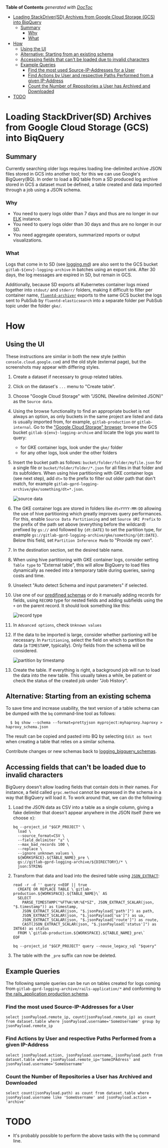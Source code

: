 <!-- START doctoc generated TOC please keep comment here to allow auto update -->
<!-- DON'T EDIT THIS SECTION, INSTEAD RE-RUN doctoc TO UPDATE -->
**Table of Contents**  *generated with [DocToc](https://github.com/thlorenz/doctoc)*

- [Loading StackDriver(SD) Archives from Google Cloud Storage (GCS) into BiqQuery](#loading-stackdriversd-archives-from-google-cloud-storage-gcs-into-biqquery)
  - [Summary](#summary)
    - [Why](#why)
    - [What](#what)
- [How](#how)
  - [Using the UI](#using-the-ui)
  - [Alternative: Starting from an existing schema](#alternative-starting-from-an-existing-schema)
  - [Accessing fields that can't be loaded due to invalid characters](#accessing-fields-that-cant-be-loaded-due-to-invalid-characters)
  - [Example Queries](#example-queries)
    - [Find the most used Source-IP-Addresses for a User](#find-the-most-used-source-ip-addresses-for-a-user)
    - [Find Actions by User and respective Paths Performed from a given IP-Address](#find-actions-by-user-and-respective-paths-performed-from-a-given-ip-address)
    - [Count the Number of Repositories a User has Archived and Downloaded](#count-the-number-of-repositories-a-user-has-archived-and-downloaded)
- [TODO](#todo)

<!-- END doctoc generated TOC please keep comment here to allow auto update -->

# Loading StackDriver(SD) Archives from Google Cloud Storage (GCS) into BiqQuery

## Summary

Currently searching older logs requires loading line-delimited archive JSON files stored in GCS into another tool; for this we can use Google's BigQuery(BQ).
In order to load a BQ table from a SD produced log archive stored in GCS a dataset must be defined, a table created and data imported through a job using a JSON schema.

### Why

 * You need to query logs older than 7 days and thus are no longer in our [ELK](https://log.gprd.gitlab.net) instance.
 * You need to query logs older than 30 days and thus are no longer in our SD.
 * You need aggregate operators, summarized reports or output visualizations.

### What

Logs that come in to SD (see [logging.md](README.md)) are also sent
to the GCS bucket `gitlab-${env}-logging-archive` in batches using an export
sink. After 30 days, the log messages are expired in SD, but remain in GCS.

Additionally, because SD exports all Kubernetes container logs mixed
together into `stdout/` and `stderr/` folders, making it difficult to filter
per container name, [`fluentd-archiver`](https://gitlab.com/gitlab-com/gl-infra/k8s-workloads/tanka-deployments/-/tree/master/environments/fluentd-archiver)
exports to the same GCS bucket the logs sent to PubSub by
`fluentd-elasticsearch` into a separate folder per PubSub topic under the
folder `gke/`.

# How

## Using the UI

These instructions are similar in both the new style (within `console.cloud.google.com`)
and the old style (external page), but the screenshots may appear with
differing styles.

1. Create a dataset if necessary to group related tables.
1. Click on the dataset's `...` menu to "Create table".
1. Choose "Google Cloud Storage" with "JSONL (Newline delimited JSON)" as the `Source data`.
1. Using the browse functionality to find an appropriate bucket is not always
   an option, as only buckets in the same project are listed and data is
   usually imported from, for example, `gitlab-production` or
   `gitlab-internal`. Go to the ["Google Cloud Storage" browser](https://console.cloud.google.com/storage/browser/),
   browse the GCS bucket `gitlab-${env}-logging-archive` and locate the logs
   you want to query:

     - for GKE container logs, look under the `gke/` folder
     - for any other logs, look under the other folders

1. Insert the bucket path as follows: `bucket/folder/folder/myfile.json` for a
   single file or `bucket/folder/folder/*.json` for all files in that folder
   and its subfolders. When using hive partitioning with GKE container logs
   (see next step), add `dt=` to the prefix to filter out older path that don't
   match, for example `gitlab-gprd-logging-archive/gke/something/dt=*.json`.

   ![source data](./img/create_table_source.png)

1. The GKE container logs are stored in folders like `dt=YYYY-MM-DD` allowing
   the use of hive partitioning which greatly improves query performances. For
   this, enable `Source Data Partitioning` and set `Source URI Prefix` to the
   prefix of the path set above (everything before the wildcard) prefixed by
   `gs://` and followed by `{dt:DATE}` to set the partition type, for example
   `gs://gitlab-gprd-logging-archive/gke/something/{dt:DATE}`. Below this field,
   set `Partition Inference Mode` to "Provide my own".
1. In the destination section, set the desired table name.
1. When using hive partitioning with GKE container logs, consider setting
   `Table type` to "External table", this will allow BigQuery to load files
   dynamically as needed into a temporary table during queries, saving costs
   and time.
1. Unselect "Auto detect Schema and input parameters" if selected.
1. Use one of our [predifined schemas](https://gitlab.com/gitlab-com/runbooks/-/tree/master/docs/logging/logging_bigquery_schemas)
   or do it manually adding records for fields, using `RECORD` type for nested
   fields and adding subfields using the `+` on the parent record.  It should
   look something like this:

   ![record type](./img/bigquery_schema_record.png)

1. In `Advanced options`, check `Unknown values`
1. If the data to be imported is large, consider whether partioning will be necessary.
   In `Partitioning`, select the field on which to partition the data (a `TIMESTAMP`, typically).
   Only fields from the schema will be considered.

      ![partition by timestamp](./img/bigquery_table_partition.png)

1. Create the table.  If everything is right, a background job will run to load
   the data into the new table. This usually takes a while, be patient or check
   the status of the created job under "Job History".

## Alternative: Starting from an existing schema

To save time and increase usability, the text version of a table schema can be
dumped with the `bq` command-line tool as follows:

```
  $ bq show --schema --format=prettyjson myproject:myhaproxy.haproxy > haproxy_schema.json
```

The result can be copied and pasted into BQ by selecting `Edit as text` when creating a table that relies on a similar schema.

Contribute changes or new schemas back to [logging_bigquery_schemas](./logging_bigquery_schemas).

## Accessing fields that can't be loaded due to invalid characters

BigQuery doesn't allow loading fields that contain dots in their names.
For instance, a field called `grpc.method` cannot be expressed in the
schema in a way that BigQuery will load it. To work around that, we can
do the following:

1. Load the JSON data as CSV into a table as a single column, giving a
   fake delimiter that doesn't appear anywhere in the JSON itself (here
   we choose ±):

    ```shell
    bq --project_id "$GCP_PROJECT" \
      load \
      --source_format=CSV \
      --field_delimiter "±" \
      --max_bad_records 100 \
      --replace \
      --ignore_unknown_values \
      ${WORKSPACE}.${TABLE_NAME}_pre \
      gs://gitlab-gprd-logging-archive/${DIRECTORY}/* \
      json:STRING
    ```
2. Transform that data and load into the desired table using
   [`JSON_EXTRACT`](https://cloud.google.com/bigquery/docs/reference/standard-sql/json_functions#json_extract):

    ```shell
    read -r -d '' query <<EOF || true
      CREATE OR REPLACE TABLE \`gitlab-production.${WORKSPACE}.${TABLE_NAME}\` AS
      SELECT
        PARSE_TIMESTAMP("%FT%H:%M:%E*SZ", JSON_EXTRACT_SCALAR(json, "$.timestamp")) as timestamp,
        JSON_EXTRACT_SCALAR(json, "$.jsonPayload['path']") as path,
        JSON_EXTRACT_SCALAR(json, "$.jsonPayload['ua']") as ua,
        JSON_EXTRACT_SCALAR(json, "$.jsonPayload['route']") as route,
        CAST(JSON_EXTRACT_SCALAR(json, "$.jsonPayload['status']") as INT64) as status
      FROM \`gitlab-production.${WORKSPACE}.${TABLE_NAME}_pre\`
    EOF

    bq --project_id "$GCP_PROJECT" query --nouse_legacy_sql "$query"
    ```
3. The table with the `_pre` suffix can now be deleted.

## Example Queries

The following sample queries can be run on tables created for logs coming from `gitlab-gprd-logging-archive/rails-application/*` and conforming to [the rails_application production schema](https://gitlab.com/gitlab-com/runbooks/blob/master/logging/logging_bigquery_schemas/rails_production_schema.json).

### Find the most used Source-IP-Addresses for a User

```
select jsonPayload.remote_ip, count(jsonPayload.remote_ip) as count from dataset.table where jsonPayload.username='SomeUsername' group by jsonPayload.remote_ip
```

### Find Actions by User and respective Paths Performed from a given IP-Address

```
select jsonPayload.action, jsonPayload.username, jsonPayload.path from dataset.table where jsonPayload.remote_ip='SomeIPAdress' and jsonPayload.username='SomeUsername'
```

### Count the Number of Repositories a User has Archived and Downloaded

```
select count(jsonPayload.path) as count from dataset.table where jsonPayload.username like 'SomeUsername' and jsonPayload.action = 'archive'
```

# TODO

 * It's probably possible to perform the above tasks with the `bq` command line.
